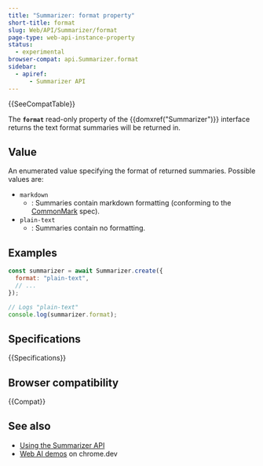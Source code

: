 ```yaml
---
title: "Summarizer: format property"
short-title: format
slug: Web/API/Summarizer/format
page-type: web-api-instance-property
status:
  - experimental
browser-compat: api.Summarizer.format
sidebar:
  - apiref:
      - Summarizer API
---
```


{{SeeCompatTable}}

The **`format`** read-only property of the {{domxref("Summarizer")}} interface returns the text format summaries will be returned in.

## Value

An enumerated value specifying the format of returned summaries. Possible values are:

- `markdown`
  - : Summaries contain markdown formatting (conforming to the [CommonMark](https://spec.commonmark.org/) spec).
- `plain-text`
  - : Summaries contain no formatting.

## Examples

```js
const summarizer = await Summarizer.create({
  format: "plain-text",
  // ...
});

// Logs "plain-text"
console.log(summarizer.format);
```

## Specifications

{{Specifications}}

## Browser compatibility

{{Compat}}

## See also

- [Using the Summarizer API](/en-US/docs/Web/API/Summarizer_API/Using)
- [Web AI demos](https://chrome.dev/web-ai-demos/) on chrome.dev
